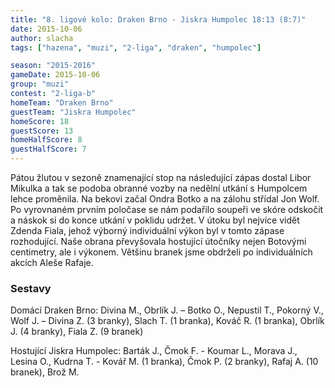 ```yaml
---
title: "8. ligové kolo: Draken Brno - Jiskra Humpolec 18:13 (8:7)"
date: 2015-10-06
author: slacha
tags: ["hazena", "muzi", "2-liga", "draken", "humpolec"]

season: "2015-2016"
gameDate: 2015-10-06
group: "muzi"
contest: "2-liga-b"
homeTeam: "Draken Brno"
guestTeam: "Jiskra Humpolec"
homeScore: 18
guestScore: 13
homeHalfScore: 8
guestHalfScore: 7
---
```


Pátou žlutou v sezoně znamenající stop na následující zápas dostal Libor Mikulka a tak se podoba obranné vozby na nedělní utkání s Humpolcem lehce proměnila. Na bekovi začal Ondra Botko a na zálohu střídal Jon Wolf. Po vyrovnaném prvním poločase se nám podařilo soupeři ve skóre odskočit a náskok si do konce utkání v poklidu udržet. V útoku byl nejvíce vidět Zdenda Fiala, jehož výborný individuální výkon byl v tomto zápase rozhodující. Naše obrana převyšovala hostující útočníky nejen Botovými centimetry, ale i výkonem. Většinu branek jsme obdrželi po individuálních akcích Aleše Rafaje.

### Sestavy

Domácí Draken Brno: Divina M., Obrlík J. – Botko O., Nepustil T., Pokorný V., Wolf J. – Divina Z. (3 branky), Slach T. (1 branka), Kováč R. (1 branka), Obrlík J. (4 branky), Fiala Z. (9 branek)

Hostující Jiskra Humpolec: Barták J., Čmok F. - Koumar L., Morava J., Lesina O., Kudrna T. - Kovář M. (1 branka), Čmok P. (2 branky), Rafaj A. (10 branek), Brož M.
